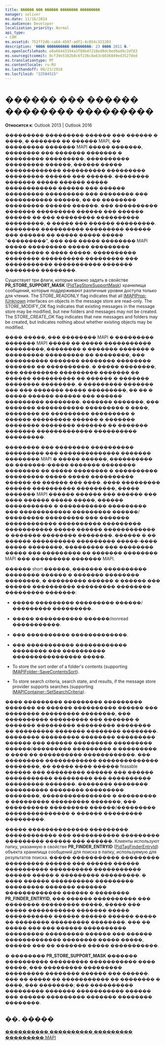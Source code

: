 ```yaml
---
title: ������ ��� ������ �������� ���������
manager: soliver
ms.date: 11/16/2014
ms.audience: Developer
localization_priority: Normal
api_type:
- COM
ms.assetid: 752ff2d6-ca64-4507-adf1-4c054c321203
description: '���� ���������� ���������: 23 ���� 2011 �.'
ms.openlocfilehash: e0a66443194a3f89b47218ed9dc0ed9ad9c2df83
ms.sourcegitcommit: 0cf39e5382b8c6f236c8a63c6036849ed3527ded
ms.translationtype: MT
ms.contentlocale: ru-RU
ms.lasthandoff: 08/23/2018
ms.locfileid: "22584515"
---
```

# <a name="read-only-message-stores"></a>������ ��� ������ �������� ���������

  
  
**Относится к**: Outlook 2013 | Outlook 2016 
  
��������� ��������� ������ ��� ������ � ����, � ������� �� ������ MAPI, �� ��������� ������� MAPI ����� �������, �������� ��� ������� ������� � ��������� ���������. ���������� ��������� ������, ������ ����� ������������� ���������� ��������� ��������� ������ ��� ������. �������� ������� ����� ������ ����� ������������ ������ ��� ������ ��������� ��������� ��� �������� ��� ����������� ������, �� �� �������� ��������� ������ ������. ��� ���������� ������� ��������� ������ ��� ������ ������ �� ��� ��������� ���������� ���������, � ����� ��� ������ ���������. �������� ���������� ��������� ������ ��� ������ �� ����� ����� ����� "���������", ��� ��� ����� �������� MAPI ����� ��������� ����� ��������� ��������� � ���� �����. ���������� �������� ���������� ��������� ��� ����������� ����������� ������� �������� ��������.
  
Существует три флаги, которые можно задать в свойстве **PR_STORE_SUPPORT_MASK** ([PidTagStoreSupportMask](pidtagstoresupportmask-canonical-property.md)) хранилища сообщений, которые поддерживают различные уровни доступа только для чтения. The STORE_READONLY flag indicates that all [IMAPIProp: IUnknown](imapipropiunknown.md) interfaces on objects in the message store are read-only. The STORE_MODIFY_OK flag indicates that existing messages in the message store may be modified, but new folders and messages may not be created. The STORE_CREATE_OK flag indicates that new messages and folders may be created, but indicates nothing about whether existing objects may be modified. 
  
���� �����, ��� �������� MAPI � ��������� ������� MAPI ����� �� ����� ����������� ���������, �������� � ������� ������� � ��������� ��������� �� ��������, ��� ���������� ������� �������� �������� ������� �� ����������. � ����� ��������, ��� ��������� ��������� ������� �� ������ ���������� �� ������ � ������� �������� ��������. � ��������� ������� ��� ��� ������� ����� ���������, �� �� � ����� ������ ������ ��� ������ ��������� ��������. ������� �������, ��� ������� ����������� ��������� � ����, �������� �� ��������� ��������� � ������ ��������� ������ � ������� �������� �������� ������� �� ������� ������� ������������� ���������� ���������.
  
�������� ��� �������� ���������� ��������� ��� �������������� ������� �������� MAPI � ����� ������, ���������� �� �������-����� ������� �������� �������� �� ����� �������� � ���������� ��������� ����� ����� ���������� ������ �� ������ ��� ����. ���� ��������� ������ ���������� ���������, ����� ������� MAPI ������ ������ ��� ������ ��� ���� ������ ����� �����, ������ ����������� � ����������� ��������� ��� ������������ ��������� ������/��������� ��������� ��� ������� ������������ ���������� ��������� ����������� ����� ������ ������������ � ������� �������� ��������. ������ � �� ������ ���������� ��������� �����-���� ����� ��������, ��������� ��� �������� ����� ��� ��������� �� ������� �������� MAPI ��� ��������� ������� MAPI.
  
������ short ������, ������� ���������� �������� ������ � ������� �������� ��������, � ��������� ������ � ������ ��� ������ ���������� ��������� �������� ��������� �������:
  
- ����� ��������� ��������� ������/��������� ���������.
    
- ����� ����������� ������/nonread �����������. 
    
- ��� ���������� �������������.
    
- ��� ����������� ������������ �������� ��� ���������� ���������������� �����.
    
- To store the sort order of a folder's contents (supporting [IMAPIFolder::SaveContentsSort](imapifolder-savecontentssort.md)).
    
- To store search criteria, search state, and results, if the message store provider supports searches (supporting [IMAPIContainer::SetSearchCriteria](imapicontainer-setsearchcriteria.md)).
    
���� ��������� ��������� ��������� ������� �� ������ ���������� ������ ��� �������� ��������� ��������, ��� ���������� ��������� ��� ������� � ������� ��������� ��������� �������� �� ��������� ������� �������� ��������. �������� ��������� �������� ��������� ������ ��� ������ ��������� ��������� ������/��������� ��������� � ��������� � ���� �� ���������� ������������. ��� ��������� ������������ �������������� ��������, �� ����� ���� ������ feasable ������ ��� ��������� ������ ��� ������ ����������� ��������� ��� ���������� ��������� �������. �������� �������� ���������� �������� ��������� ��������, ���������������� � ��������� � ��������� ��������� �������, ��� ���������� ��������� ������/��������� ��������������� � ������ ��������� ���������.
  
����� �������������� ��������� ������������ ��� ����������� ��������� ��������� ������ ��� ������. Клиенты используют папку, указанную в свойстве **PR_FINDER_ENTRYID** ([PidTagFinderEntryId](pidtagfinderentryid-canonical-property.md)) объекта хранилища сообщений для поиска в папку, используемую для результатов поиска. ����� ����������� ��������� ��������� ������ ��� ������ ������ ���������� ���������� ����������� ������ ����� � ��������� ���������. � ���� ������ ���������� ��������� ��������� ������� ������� ������������� ������ � �������� **PR_FINDER_ENTRYID**, ��� ������ ���������� ��� �������� ��������� �����, ����� ��� ����� ����������� ������� ����� ����������� ������ ������ ������ ����� �� �������� ��������� ��������. ��� �� ����� ��� ��� ������ ���������� ��������� ��������� ������ ��� ������ ������������� �������� ����� �����, ������ ��� �� ������� ����� �����������. 
  
� �������� **PR_STORE_SUPPORT_MASK** ������� ���������� ��������� ����������� ���� �����, ��� ��������� ��������� ��������� �������� ������ ��� ������. ��� �� ����� �� ����������� �� �������� � ����, ��� ��������; ��� ���������� ��������� ������� ����������� ������ ��� ������ ��������� ������� �������� ��������. 
  
## <a name="see-also"></a>��. �����



[���������� ���������� ��������� ��������� MAPI](developing-a-mapi-message-store-provider.md)

